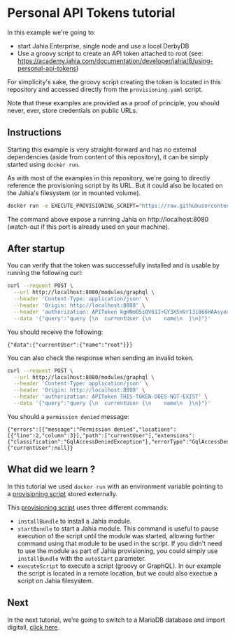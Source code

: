 # Personal API Tokens tutorial

In this example we're going to:

* start Jahia Enterprise, single node and use a local DerbyDB
* Use a groovy script to create an API token attached to root (see: https://academy.jahia.com/documentation/developer/jahia/8/using-personal-api-tokens)

For simplicity's sake, the groovy script creating the token is located in this repository and accessed directly from the `provisioning.yaml` script.

Note that these examples are provided as a proof of principle, you should never, ever, store credentials on public URLs.

## Instructions

Starting this example is very straight-forward and has no external dependencies (aside from content of this repository), it can be simply started using `docker run`. 

As with most of the examples in this repository, we're going to directly reference the provisioning script by its URL. But it could also be located on the Jahia's filesystem (or in mounted volume).

```bash
docker run -e EXECUTE_PROVISIONING_SCRIPT="https://raw.githubusercontent.com/Jahia/provisioning-tutorials/main/01-personal-api-tokens/provisioning.yaml" -p 8080:8080 jahia/jahia-ee:8.1.1.0
```

The command above expose a running Jahia on http://localhost:8080 (watch-out if this port is already used on your machine).

## After startup

You can verify that the token was successefully installed and is usable by running the following curl:
```bash
curl --request POST \
  --url http://localhost:8080/modules/graphql \
  --header 'Content-Type: application/json' \
  --header 'Origin: http://localhost:8080' \
  --header 'authorization: APIToken kgHNm05iQV61I+GY3X5HVr13i866HAAsyou8G+eGubk=' \
  --data '{"query":"query {\n  currentUser {\n    name\n  }\n}"}'
```

You should receive the following:
```
{"data":{"currentUser":{"name":"root"}}}
```

You can also check the response when sending an invalid token.
```bash
curl --request POST \
  --url http://localhost:8080/modules/graphql \
  --header 'Content-Type: application/json' \
  --header 'Origin: http://localhost:8080' \
  --header 'authorization: APIToken THIS-TOKEN-DOES-NOT-EXIST' \
  --data '{"query":"query {\n  currentUser {\n    name\n  }\n}"}'
```

You should a `permission denied` message:
```
{"errors":[{"message":"Permission denied","locations":[{"line":2,"column":3}],"path":["currentUser"],"extensions":{"classification":"GqlAccessDeniedException"},"errorType":"GqlAccessDeniedException"}],"data":{"currentUser":null}}
```

## What did we learn ?

In this tutorial we used `docker run` with an environment variable pointing to a [provisioning script](./provisioning.yaml) stored externally.

This [provisioning script](./provisioning.yaml) uses three different commands:

* `installBundle` to install a Jahia module.
* `startBundle` to start a Jahia module. This command is useful to pause execution of the script until the module was started, allowing further command using that module to be used in the script. If you didn't need to use the module as part of Jahia provisioning, you could simply use `installBundle` with the `autoStart` parameter.
* `executeScript` to execute a script (groovy or GraphQL). In our example the script is located in a remote location, but we could also exectue a script on Jahia filesystem.

## Next

In the next tutorial, we're going to switch to a MariaDB database and import digitall, [click here](../02-digitall-mariadb/).
